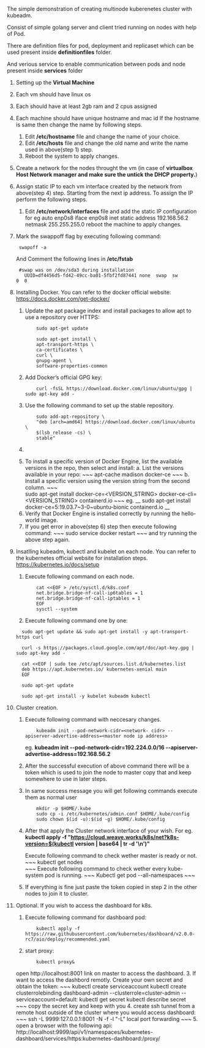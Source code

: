 
The simple demonstration of creating multinode kuberenetes cluster with kubeadm.

Consist of simple golang server and client tried running on nodes with help of Pod.

There are definition files for pod, deployment and replicaset which can be used present inside __definitionfiles__ folder.

And verious service to enable communication between pods and node present inside __services__ folder


1. Setting up the __Virtual Machine__
 1. Each vm should have linux os 
 2. Each should have at least 2gb ram and 2 cpus assigned
 3. Each machine should have unique hostname and mac id
   If the hostname is same then change the name by following steps.
    1. Edit __/etc/hostname__ file and change the name of your choice.
    2. Edit __/etc/hosts__ file and change the old name and write the name used in above(step 1) step.
    3. Reboot the system to apply changes.
 4. Create a network for the nodes throught the vm (in case of __virtualbox Host Network manager and make sure the untick the DHCP property.__)
 5. Assign static IP to each vm interface created by the network from above(step 4) step. Starting from the next ip address.
    To assign the IP perform the following steps.
    1. Edit __/etc/network/interfaces__ file and add the static IP configuration
        for eg  auto enp0s8
                iface enp0s8 inet static
	            address 192.168.56.2
	            netmask 255.255.255.0
        reboot the machine to apply changes.
 6. Mark the swappoff flag by executing following command:
    ~~~ 
     swapoff -a 
    ~~~
    And Comment the following lines in __/etc/fstab__
    ~~~
     #swap was on /dev/sda3 during installation
       UUID=df4456d5-fd42-49cc-ba01-5fbf2fd87441 none  swap  sw          0  0
    ~~~

2. Installing Docker. You can refer to the docker official  website: https://docs.docker.com/get-docker/

    1. Update the apt package index and install packages to allow apt to use a repository over HTTPS:
        ~~~
            sudo apt-get update

            sudo apt-get install \
            apt-transport-https \
            ca-certificates \
            curl \
            gnupg-agent \
            software-properties-common
        ~~~
    2. Add Docker’s official GPG key:
        ~~~
            curl -fsSL https://download.docker.com/linux/ubuntu/gpg | sudo apt-key add -
        ~~~    
    3. Use the following command to set up the stable repository. 
        ~~~
            sudo add-apt-repository \
            "deb [arch=amd64] https://download.docker.com/linux/ubuntu \
            $(lsb_release -cs) \
            stable"
        ~~~
    4. ~~~ sudo apt-get update ~~~
    5. To install a specific version of Docker Engine, list the available versions in the repo, then select and install:
        a. List the versions available in your repo:
            ~~~
                apt-cache madison docker-ce
            ~~~
        b. Install a specific version using the version string from the second column.
            ~~~    
                sudo apt-get install docker-ce=<VERSION_STRING> docker-ce-cli=<VERSION_STRING> containerd.io
            ~~~
        eg. __ sudo apt-get install docker-ce=5:19.03.7~3-0~ubuntu-bionic containerd.io __        
    6. Verify that Docker Engine is installed correctly by running the hello-world image.
    7. If you get error in above(step 6) step then execute following command:
            ~~~ 
                sudo service docker restart 
            ~~~
        and try running the above step again.


3. Insatlling kubeadm, kubectl and kubelet on each node. You can refer to the kubernetes official website for installation steps. https://kubernetes.io/docs/setup
    1. Execute following command on each node.
        ~~~
            cat <<EOF > /etc/sysctl.d/k8s.conf
            net.bridge.bridge-nf-call-ip6tables = 1
            net.bridge.bridge-nf-call-iptables = 1
            EOF
            sysctl --system
        ~~~
    2. Execute following command one by one:
      ~~~ 
        sudo apt-get update && sudo apt-get install -y apt-transport-https curl 
        
        curl -s https://packages.cloud.google.com/apt/doc/apt-key.gpg | sudo apt-key add -
        
        cat <<EOF | sudo tee /etc/apt/sources.list.d/kubernetes.list
        deb https://apt.kubernetes.io/ kubernetes-xenial main
        EOF
        
        sudo apt-get update
        
        sudo apt-get install -y kubelet kubeadm kubectl    
      ~~~

4.  Cluster creation.
    1. Execute following command with neccesary changes.
        ~~~
            kubeadm init --pod-network-cidr=<network- cidr> --apiserver-advertise-address=<master node ip address>
        ~~~
        eg. __kubeadm init --pod-network-cidr=192.224.0.0/16 --apiserver-advertise-address=192.168.56.2__
    2. After the successful execution of above command there will be a token which is used to join the node to master copy that and keep somewhere to use in later steps.
    3. In same success message you will get following commands execute them as normal user
        ~~~
            mkdir -p $HOME/.kube
            sudo cp -i /etc/kubernetes/admin.conf $HOME/.kube/config
            sudo chown $(id -u):$(id -g) $HOME/.kube/config
        ~~~
    4. After that apply the Cluster network interface of your wish.
        For eg. __kubectl apply -f "https://cloud.weave.works/k8s/net?k8s-version=$(kubectl version | base64 | tr -d '\n')"__

        Execute following command to check wether master is ready or not.
            ~~~
                 kubectl get nodes  
            ~~~
        Execute following command to check wether every kube-system pod is running.
           ~~~
                Kubectl get pod --all-namespaces
           ~~~         
    5.  If everything is fine just paste the token copied in step 2 in the other nodes to join it to cluster.

5. Optional. If you wish to access the dashboard for k8s.
    1. Execute following command for dashboard pod:
        ~~~
            kubectl apply -f https://raw.githubusercontent.com/kubernetes/dashboard/v2.0.0-rc7/aio/deploy/recommended.yaml
        ~~~
    2. start proxy: 
        ~~~
            kubectl proxy&    
        ~~~
     open http://localhost:8001 link on master to access the dashboard.
    3. If want to access the dashbord remotly. Create your own secret and obtain the token:
        ~~~
            kubectl create serviceaccount <account name>
            kubectl create clusterrolebinding dashboard-admin --clusterrole=cluster-admin --serviceaccount=default:<account name>
            kubectl get secret
            kubectl describe secret <secret name>  
        ~~~
        copy the secret key and keep with you
    4. create ssh tunnel from a remote host outside of the cluster where you would access dashboard:
        ~~~
            ssh -L 9999:127.0.0.1:8001 -N -f -l <user name> <k8s master host name or ip>
            "-L" local port forwarding
        ~~~
    5. open a browser with the following api:
     http://localhost:9999/api/v1/namespaces/kubernetes-dashboard/services/https:kubernetes-dashboard:/proxy/


